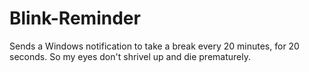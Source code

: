 # Blink-Reminder

Sends a Windows notification to take a break every 20 minutes, for 20 seconds. So my eyes don't shrivel up and die prematurely. 
